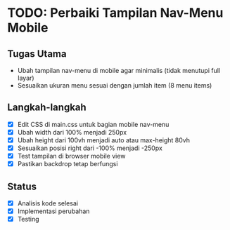 # TODO: Perbaiki Tampilan Nav-Menu Mobile

## Tugas Utama
- Ubah tampilan nav-menu di mobile agar minimalis (tidak menutupi full layar)
- Sesuaikan ukuran menu sesuai dengan jumlah item (8 menu items)

## Langkah-langkah
- [x] Edit CSS di main.css untuk bagian mobile nav-menu
- [x] Ubah width dari 100% menjadi 250px
- [x] Ubah height dari 100vh menjadi auto atau max-height 80vh
- [x] Sesuaikan posisi right dari -100% menjadi -250px
- [x] Test tampilan di browser mobile view
- [x] Pastikan backdrop tetap berfungsi

## Status
- [x] Analisis kode selesai
- [x] Implementasi perubahan
- [x] Testing
